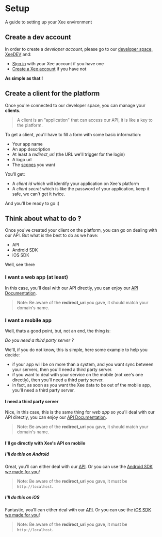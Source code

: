 # Setup

A guide to setting up your Xee environment

## Create a dev account

In order to create a *developer account*, please go to our [developer space, XeeDEV](https://dev.xee.com) and:

- [Sign in](https://dev.xee.com/login) with your Xee account if you have one
- [Create a Xee account](https://dev.xee.com/register) if you have not

**As simple as that !**

## Create a client for the platform

Once you're connected to our developer space, you can manage your **clients**.

> A client is an "application" that can access our API, it is like a key to the platform.

To get a client, you'll have to fill a form with some basic information:

- Your app name
- An app description
- At least a *redirect_uri* (the URL we'll trigger for the login) 
- A logo url
- The [scopes](scopes.md) you want

You'll get:

- A *client id* which will identify your application on Xee's platform
- A *client secret* which is like the password of your application, keep it safe, we can't get it twice.

And you'll be ready to go :)

## Think about what to do ?

Once you've created your client on the platform, you can go on dealing with our API.
But what is the best to do as we have:

- API
- Android SDK
- iOS SDK

Well, see there

### I want a web app (at least)

In this case, you'll deal with our API directly, you can enjoy our [API Documentation](../api/README.md).

> Note: Be aware of the **redirect_uri** you gave, it should match your domain's name.


### I want a mobile app

Well, thats a good point, but, not an end, the thing is:

*Do you need a third party server ?*

We'll, if you do not know, this is simple, here some example to help you decide:

- if your app will be on more than a system, and you want sync between your servers, then you'll need a third party server.
- if you want to deal with your service on the mobile (not xee's one directly), then you'll need a third party server.
- in fact, as soon as you want the Xee data to be out of the mobile app, you'll need a third party server.

#### I need a third party server

Nice, in this case, this is the same thing for *web app* so you'll deal with our API directly, you can enjoy our [API Documentation](../api/README.md).

> Note: Be aware of the **redirect_uri** you gave, it should match your domain's name.

#### I'll go directly with Xee's API on mobile

##### I'll do this on Android

Great, you'll can either deal with our [API](../api/README.md).
Or you can use the [Android SDK we made for you](../android/README.md)!

> Note: Be aware of the **redirect_uri** you gave, it must be `http://localhost`.

##### I'll do this on iOS

Fantastic, you'll can either deal with our [API](../api/README.md).
Or you can use the [iOS SDK we made for you](../ios/README.md)!

> Note: Be aware of the **redirect_uri** you gave, it must be `http://localhost`.
